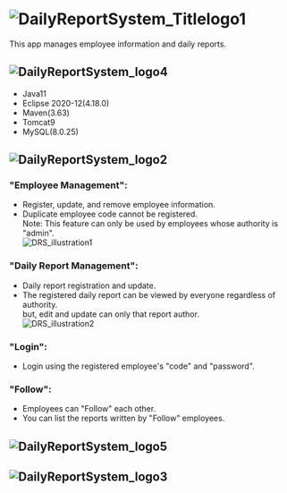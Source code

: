 # ![DailyReportSystem_Titlelogo1](https://user-images.githubusercontent.com/89298806/136723786-1ac6a4a8-32a6-4677-a1f3-db414d535411.png)</br>
This app manages employee information and daily reports.

## ![DailyReportSystem_logo4](https://user-images.githubusercontent.com/89298806/136723873-67b6efde-c576-44dd-9679-b1d74d5183d3.png)</br>
- Java11
- Eclipse 2020-12(4.18.0)
- Maven(3.63)
- Tomcat9
- MySQL(8.0.25)

## ![DailyReportSystem_logo2](https://user-images.githubusercontent.com/89298806/136723870-0e177ba5-2cdc-4724-81a0-af4196dc14b2.png)</br>
### "Employee Management": </br>
- Register, update, and remove employee information.
- Duplicate employee code cannot be registered.  </br>
Note: This feature can only be used by employees whose authority is "admin".</br>
![DRS_illustration1](https://user-images.githubusercontent.com/89298806/136745530-8b71d7ca-6dd0-4a80-a9f9-797231458c33.png)</br>

### "Daily Report Management": </br>
- Daily report registration and update.
- The registered daily report can be viewed by everyone regardless of authority.</br>
  but, edit and update can only that report author. </br>
![DRS_illustration2](https://user-images.githubusercontent.com/89298806/136745532-cd6b5d27-c499-4011-aaf1-b1e473481275.png)</br>

### "Login": </br>
- Login using the registered employee's "code" and "password".

### "Follow": </br>
- Employees can "Follow" each other.
- You can list the reports written by "Follow" employees.

## ![DailyReportSystem_logo5](https://user-images.githubusercontent.com/89298806/136747621-da69c83f-fd39-4ffb-92e6-28cde8af2f10.png) </br>


## ![DailyReportSystem_logo3](https://user-images.githubusercontent.com/89298806/136723872-5cfbb9b8-9145-4a64-a97b-7c7493bda120.png)</br>

